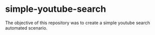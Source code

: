 # simple-youtube-search

The objective of this repository was to create a simple youtube search automated scenario.
